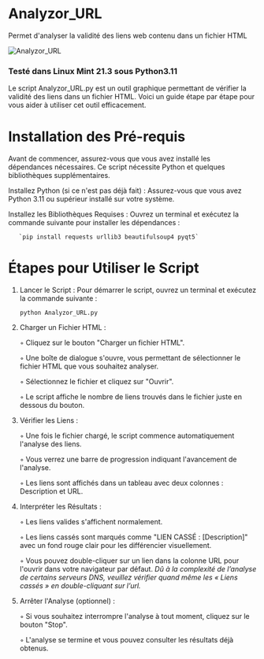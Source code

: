 # Analyzor_URL
Permet d'analyser la validité des liens web contenu dans un fichier HTML

![Analyzor_URL](https://github.com/danydube1971/Analyzor_URL/assets/74633244/8e7dcef6-58bf-4b3f-9d9d-2c9890048859)

### Testé dans Linux Mint 21.3 sous Python3.11

Le script Analyzor_URL.py est un outil graphique permettant de vérifier la validité des liens dans un fichier HTML. 
Voici un guide étape par étape pour vous aider à utiliser cet outil efficacement.

# Installation des Pré-requis

Avant de commencer, assurez-vous que vous avez installé les dépendances nécessaires. Ce script nécessite Python et quelques bibliothèques supplémentaires.

  Installez Python (si ce n'est pas déjà fait) :
Assurez-vous que vous avez Python 3.11 ou supérieur installé sur votre système.

  Installez les Bibliothèques Requises :
Ouvrez un terminal et exécutez la commande suivante pour installer les dépendances :

       `pip install requests urllib3 beautifulsoup4 pyqt5`
       
# Étapes pour Utiliser le Script

  1. Lancer le Script :
Pour démarrer le script, ouvrez un terminal et exécutez la commande suivante :

       `python Analyzor_URL.py`
  
  3. Charger un Fichier HTML :

        ◦ Cliquez sur le bouton "Charger un fichier HTML".
     
        ◦ Une boîte de dialogue s'ouvre, vous permettant de sélectionner le fichier HTML que vous souhaitez analyser.
     
        ◦ Sélectionnez le fichier et cliquez sur "Ouvrir".
     
        ◦ Le script affiche le nombre de liens trouvés dans le fichier juste en dessous du bouton.
     
  4. Vérifier les Liens :

        ◦ Une fois le fichier chargé, le script commence automatiquement l'analyse des liens.
     
        ◦ Vous verrez une barre de progression indiquant l'avancement de l'analyse.
     
        ◦ Les liens sont affichés dans un tableau avec deux colonnes : Description et URL.
     
  6. Interpréter les Résultats :
     
        ◦ Les liens valides s'affichent normalement.
     
        ◦ Les liens cassés sont marqués comme "LIEN CASSÉ : [Description]" avec un fond rouge clair pour les différencier visuellement.
     
        ◦ Vous pouvez double-cliquer sur un lien dans la colonne URL pour l'ouvrir dans votre navigateur par défaut. *Dû à la complexité de l’analyse de certains serveurs DNS, veuillez vérifier quand même les « Liens cassés » en double-cliquant sur l’url.*
 
  8. Arrêter l'Analyse (optionnel) :
     
        ◦ Si vous souhaitez interrompre l'analyse à tout moment, cliquez sur le bouton "Stop".
     
        ◦ L'analyse se termine et vous pouvez consulter les résultats déjà obtenus.

        
